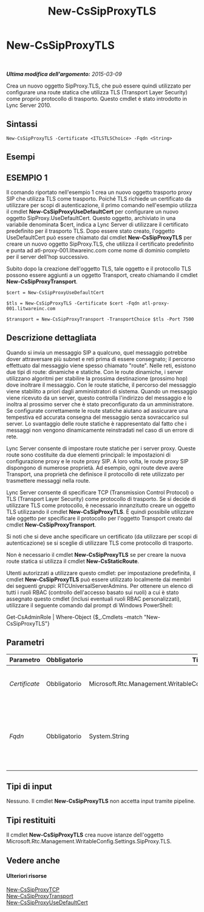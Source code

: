 ﻿---
title: New-CsSipProxyTLS
TOCTitle: New-CsSipProxyTLS
ms:assetid: 7e04f7bb-c33f-49b4-9306-082b14d2a854
ms:mtpsurl: https://technet.microsoft.com/it-it/library/Gg398629(v=OCS.15)
ms:contentKeyID: 49301114
ms.date: 08/24/2015
mtps_version: v=OCS.15
ms.translationtype: HT
---

# New-CsSipProxyTLS

 

_**Ultima modifica dell'argomento:** 2015-03-09_

Crea un nuovo oggetto SipProxy.TLS, che può essere quindi utilizzato per configurare una route statica che utilizza TLS (Transport Layer Security) come proprio protocollo di trasporto. Questo cmdlet è stato introdotto in Lync Server 2010.

## Sintassi

    New-CsSipProxyTLS -Certificate <ITLSTLSChoice> -Fqdn <String>

## Esempi

## ESEMPIO 1

Il comando riportato nell'esempio 1 crea un nuovo oggetto trasporto proxy SIP che utilizza TLS come trasporto. Poiché TLS richiede un certificato da utilizzare per scopi di autenticazione, il primo comando nell'esempio utilizza il cmdlet **New-CsSipProxyUseDefaultCert** per configurare un nuovo oggetto SipProxy.UseDefaultCert. Questo oggetto, archiviato in una variabile denominata $cert, indica a Lync Server di utilizzare il certificato predefinito per il trasporto TLS. Dopo essere stato creato, l'oggetto UseDefaultCert può essere chiamato dal cmdlet **New-CsSipProxyTLS** per creare un nuovo oggetto SipProxy.TLS, che utilizza il certificato predefinito e punta ad atl-proxy-001.litwareinc.com come nome di dominio completo per il server dell'hop successivo.

Subito dopo la creazione dell'oggetto TLS, tale oggetto e il protocollo TLS possono essere aggiunti a un oggetto Transport, creato chiamando il cmdlet **New-CsSipProxyTransport**.

    $cert = New-CsSipProxyUseDefaultCert
    
    $tls = New-CsSipProxyTLS -Certificate $cert -Fqdn atl-proxy-001.litwareinc.com
    
    $transport = New-CsSipProxyTransport -TransportChoice $tls -Port 7500

## Descrizione dettagliata

Quando si invia un messaggio SIP a qualcuno, quel messaggio potrebbe dover attraversare più subnet e reti prima di essere consegnato; il percorso effettuato dal messaggio viene spesso chiamato "route". Nelle reti, esistono due tipi di route: dinamiche e statiche. Con le route dinamiche, i server utilizzano algoritmi per stabilire la prossima destinazione (prossimo hop) dove inoltrare il messaggio. Con le route statiche, il percorso del messaggio viene stabilito a priori dagli amministratori di sistema. Quando un messaggio viene ricevuto da un server, questo controlla l'indirizzo del messaggio e lo inoltra al prossimo server che è stato preconfigurato da un amministratore. Se configurate correttamente le route statiche aiutano ad assicurare una tempestiva ed accurata consegna del messaggio senza sovraccarico sul server. Lo svantaggio delle route statiche è rappresentato dal fatto che i messaggi non vengono dinamicamente reinstradati nel caso di un errore di rete.

Lync Server consente di impostare route statiche per i server proxy. Queste route sono costituite da due elementi principali: le impostazioni di configurazione proxy e le route proxy SIP. A loro volta, le route proxy SIP dispongono di numerose proprietà. Ad esempio, ogni route deve avere Transport, una proprietà che definisce il protocollo di rete utilizzato per trasmettere messaggi nella route.

Lync Server consente di specificare TCP (Transmission Control Protocol) o TLS (Transport Layer Security) come protocollo di trasporto. Se si decide di utilizzare TLS come protocollo, è necessario innanzitutto creare un oggetto TLS utilizzando il cmdlet **New-CsSipProxyTLS**. È quindi possibile utilizzare tale oggetto per specificare il protocollo per l'oggetto Transport creato dal cmdlet **New-CsSipProxyTransport**.

Si noti che si deve anche specificare un certificato (da utilizzare per scopi di autenticazione) se si sceglie di utilizzare TLS come protocollo di trasporto.

Non è necessario il cmdlet **New-CsSipProxyTLS** se per creare la nuova route statica si utilizza il cmdlet **New-CsStaticRoute**.

Utenti autorizzati a utilizzare questo cmdlet: per impostazione predefinita, il cmdlet **New-CsSipProxyTLS** può essere utilizzato localmente dai membri dei seguenti gruppi: RTCUniversalServerAdmins. Per ottenere un elenco di tutti i ruoli RBAC (controllo dell'accesso basato sui ruoli) a cui è stato assegnato questo cmdlet (inclusi eventuali ruoli RBAC personalizzati), utilizzare il seguente comando dal prompt di Windows PowerShell:

Get-CsAdminRole | Where-Object {$\_.Cmdlets –match "New-CsSipProxyTLS"}

## Parametri


<table>
<colgroup>
<col style="width: 25%" />
<col style="width: 25%" />
<col style="width: 25%" />
<col style="width: 25%" />
</colgroup>
<thead>
<tr class="header">
<th>Parametro</th>
<th>Obbligatorio</th>
<th>Tipo</th>
<th>Descrizione</th>
</tr>
</thead>
<tbody>
<tr class="odd">
<td><p><em>Certificate</em></p></td>
<td><p>Obbligatorio</p></td>
<td><p>Microsoft.Rtc.Management.WritableConfig.Settings.SipProxy.ITLSTLSChoice</p></td>
<td><p>Certificato da utilizzare per autenticazione TLS.</p></td>
</tr>
<tr class="even">
<td><p><em>Fqdn</em></p></td>
<td><p>Obbligatorio</p></td>
<td><p>System.String</p></td>
<td><p>Nome completo di dominio (FQDN) del server hop successivo. Ad esempio: -Fqdn atl-proxy-001.litwareinc.com.</p></td>
</tr>
</tbody>
</table>


## Tipi di input

Nessuno. Il cmdlet **New-CsSipProxyTLS** non accetta input tramite pipeline.

## Tipi restituiti

Il cmdlet **New-CsSipProxyTLS** crea nuove istanze dell'oggetto Microsoft.Rtc.Management.WritableConfig.Settings.SipProxy.TLS.

## Vedere anche

#### Ulteriori risorse

[New-CsSipProxyTCP](new-cssipproxytcp.md)  
[New-CsSipProxyTransport](new-cssipproxytransport.md)  
[New-CsSipProxyUseDefaultCert](new-cssipproxyusedefaultcert.md)


